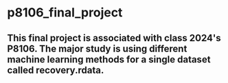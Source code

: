 # p8106_final_project

## This final project is associated with class 2024's P8106. The major study is using different machine learning methods for a single dataset called recovery.rdata.  
